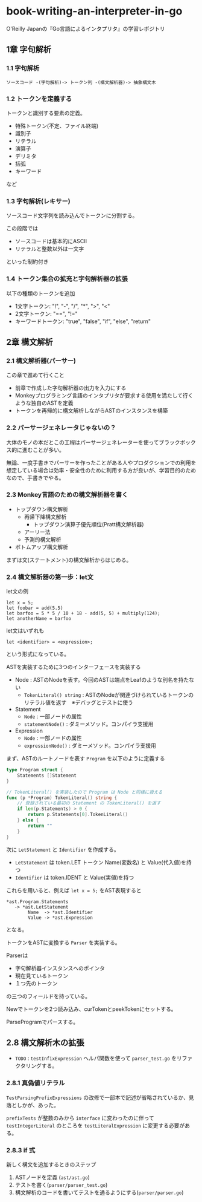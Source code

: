 # book-writing-an-interpreter-in-go

O'Reilly Japanの『Go言語によるインタプリタ』の学習レポジトリ


## 1章 字句解析

### 1.1 字句解析

```
ソースコード -(字句解析)-> トークン列 -(構文解析器)-> 抽象構文木
```


### 1.2 トークンを定義する

トークンと識別する要素の定義。

* 特殊トークン(不定、ファイル終端)
* 識別子
* リテラル
* 演算子
* デリミタ
* 括弧
* キーワード

など


### 1.3 字句解析(レキサー)

ソースコード文字列を読み込んでトークンに分割する。

この段階では

* ソースコードは基本的にASCII
* リテラルと整数以外は一文字

といった制約付き


### 1.4 トークン集合の拡充と字句解析器の拡張

以下の種類のトークンを追加

* 1文字トークン: "!", "-", "/", "*", ">", "<"
* 2文字トークン: "==", "!="
* キーワードトークン: "true", "false", "if", "else", "return"


## 2章 構文解析

### 2.1 構文解析器(パーサー)

この章で進めて行くこと

* 前章で作成した字句解析器の出力を入力にする
* Monkeyプログラミング言語のインタプリタが要求する使用を満たして行くような独自のASTを定義
* トークンを再帰的に構文解析しながらASTのインスタンスを構築


### 2.2 パーサージェネレータじゃないの？

大体のモノの本だとこの工程はパーサージェネレーターを使ってブラックボックス的に進むことが多い。

無論、一度手書きでパーサーを作ったことがある人やプロダクションでの利用を想定している場合は効率・安全性のために利用する方が良いが、学習目的のためなので、手書きでやる。


### 2.3 Monkey言語のための構文解析器を書く

* トップダウン構文解析
    * 再帰下降構文解析
        * トップダウン演算子優先順位(Pratt構文解析器)
    * アーリー法
    * 予測的構文解析
* ボトムアップ構文解析

まずは文(ステートメント)の構文解析からはじめる。


### 2.4 構文解析器の第一歩：let文

let文の例

```
let x = 5;
let foobar = add(5.5)
let barfoo = 5 * 5 / 10 + 18 - add(5, 5) + multiply(124);
let anotherName = barfoo
```

let文はいずれも

```
let <identifier> = <expression>;
```

という形式になっている。

ASTを実装するために3つのインターフェースを実装する

* Node : ASTのNodeを表す。今回のASTは端点をLeafのような別名を持たない
    * `TokenLiteral() string` : ASTのNodeが関連づけられているトークンのリテラル値を返す　※デバッグとテストに使う
* Statement
    * `Node` : 一部ノードの属性
    * `statementNode()` : ダミーメソッド。コンパイラ支援用
* Expression
    * `Node` : 一部ノードの属性
    * `expressionNode()` : ダミーメソッド。コンパイラ支援用

まず、ASTのルートノードを表す `Program` を以下のように定義する

```.go
type Program struct {
    Statements []Statement
}

// TokenLiteral() を実装したので Program は Node と同様に扱える
func (p *Program) TokenLiteral() string {
    // 登録されている最初の Statement の TokenLiteral() を返す
    if len(p.Statements) > 0 {
        return p.Statements[0].TokenLiteral()
    } else {
        return ""
    }
}
```

次に `LetStatement` と `Identifier` を作成する。

* `LetStatement` は token.LET トークン Name(変数名) と Value(代入値)を持つ
* `Identifier` は token.IDENT と Value(実値)を持つ

これらを用いると、例えば `let x = 5;` をAST表現すると

```
*ast.Program.Statements
   -> *ast.LetStatement
        Name  -> *ast.Identifier
        Value -> *ast.Expression
```

となる。

トークンをASTに変換する `Parser` を実装する。

Parserは

* 字句解析器インスタンスへのポインタ
* 現在見ているトークン
* １つ先のトークン

の三つのフィールドを持っている。

Newでトークンを2つ読み込み、curTokenとpeekTokenにセットする。

ParseProgramでパースする。


## 2.8 構文解析木の拡張

* `TODO` : `testInfixExpression` ヘルパ関数を使って `parser_test.go` をリファクタリングする。


### 2.8.1 真偽値リテラル

`TestParsingPrefixExpressions` の改修で一部本で記述が省略されているか、見落としかが、あった。

`prefixTests` が整数のみから `interface` に変わったのに伴って `testIntegerLiteral` のところを `testLiteralExpression` に変更する必要がある。

### 2.8.3 if 式

新しく構文を追加するときのステップ

1. ASTノードを定義 (`ast/ast.go`)
1. テストを書く(`parser/parser_test.go`)
1. 構文解析のコードを書いてテストを通るようにする(`parser/parser.go`)
